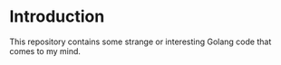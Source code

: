 # Introduction

This repository contains some strange or interesting Golang code that comes to my mind.
